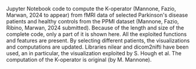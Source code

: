 
Jupyter Notebook code to compute the K-operator (Mannone, Fazio, Marwan, 2024 to appear) from fMRI data of selected Parkinson's disease patients and healthy controls from the PPMI dataset (Mannone, Fazio, Ribino, Marwan, 2024 submitted). Because of the length and size of the complete code, only a part of it is shown here. All the exploited functions and features are present. By selecting different patients, the visualizations and computations are updated.
Libraries nilear and dicom2nifti have been used, an in particular, the visualization exploited by S. Hough et al. The computation of the K-operator is original (by M. Mannone).
